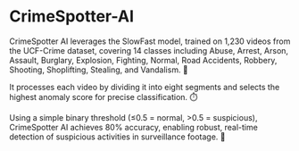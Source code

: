 # CrimeSpotter-AI

CrimeSpotter AI leverages the SlowFast model, trained on 1,230 videos from the UCF-Crime dataset, covering 14 classes including Abuse, Arrest, Arson, Assault, Burglary, Explosion, Fighting, Normal, Road Accidents, Robbery, Shooting, Shoplifting, Stealing, and Vandalism. 🎥

It processes each video by dividing it into eight segments and selects the highest anomaly score for precise classification. ⏱️

Using a simple binary threshold (≤0.5 = normal, >0.5 = suspicious), CrimeSpotter AI achieves 80% accuracy, enabling robust, real-time detection of suspicious activities in surveillance footage. 🚨







